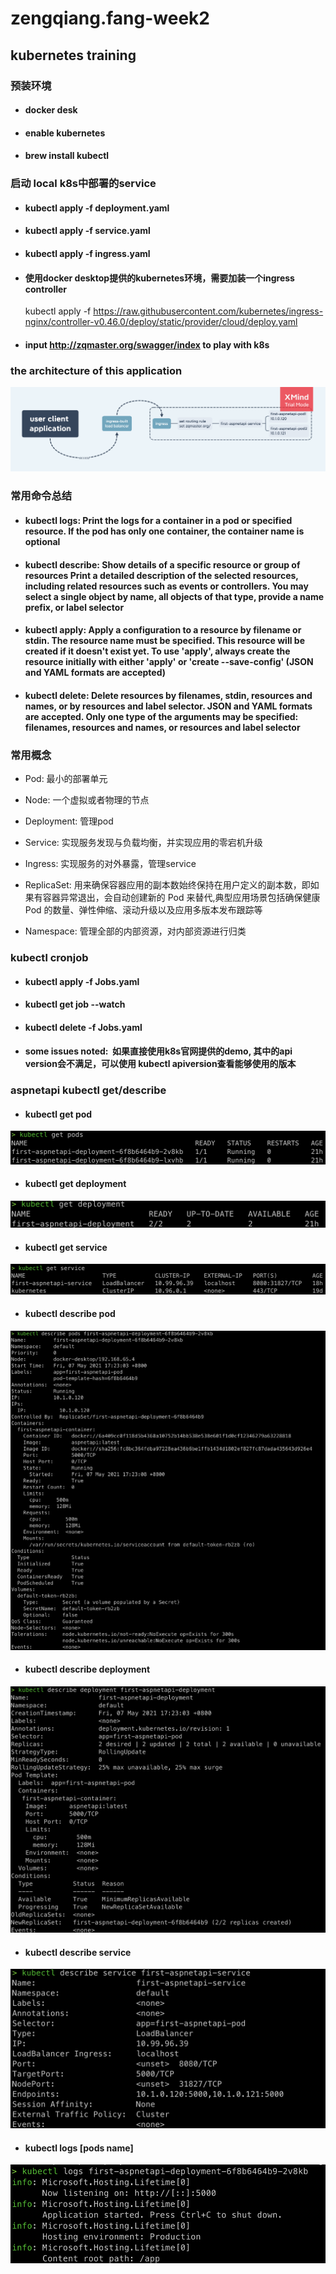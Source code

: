 # zengqiang.fang-week2

## kubernetes training

### 预装环境

* #### docker desk

* #### enable kubernetes

* #### brew install kubectl

### 启动 local k8s中部署的service

* #### kubectl apply -f deployment.yaml

* #### kubectl apply -f service.yaml

* #### kubectl apply -f ingress.yaml

* #### 使用docker desktop提供的kubernetes环境，需要加装一个ingress controller

    kubectl apply -f https://raw.githubusercontent.com/kubernetes/ingress-nginx/controller-v0.46.0/deploy/static/provider/cloud/deploy.yaml

* #### input http://zqmaster.org/swagger/index to play with k8s

### the architecture of this application

![the architecture of this application](images/architecture.png)

### 常用命令总结

* #### **kubectl logs**: Print the logs for a container in a pod or specified resource. If the pod has only one container, the container name is optional

* #### **kubectl describe**: Show details of a specific resource or group of resources Print a detailed description of the selected resources, including related resources such as events or controllers. You may select a single object by name, all objects of that type, provide a name prefix, or label selector

* #### **kubectl apply**: Apply a configuration to a resource by filename or stdin. The resource name must be specified. This resource will be created if it doesn't exist yet. To use 'apply', always create the resource initially with either 'apply' or 'create --save-config' (JSON and YAML formats are accepted)

* #### **kubectl delete**: Delete resources by filenames, stdin, resources and names, or by resources and label selector. JSON and YAML formats are accepted. Only one type of the arguments may be specified: filenames, resources and names, or resources and label selector

### 常用概念

- Pod: 最小的部署单元

- Node: 一个虚拟或者物理的节点

- Deployment: 管理pod

- Service: 实现服务发现与负载均衡，并实现应用的零宕机升级

- Ingress: 实现服务的对外暴露，管理service

- ReplicaSet: 用来确保容器应用的副本数始终保持在用户定义的副本数，即如果有容器异常退出，会自动创建新的 Pod 来替代,典型应用场景包括确保健康 Pod 的数量、弹性伸缩、滚动升级以及应用多版本发布跟踪等

- Namespace: 管理全部的内部资源，对内部资源进行归类

### kubectl cronjob

* #### kubectl apply -f Jobs.yaml

* #### kubectl get job --watch

* #### kubectl delete -f Jobs.yaml

* #### some issues noted:  **如果直接使用k8s官网提供的demo, 其中的api version会不满足，可以使用 kubectl apiversion查看能够使用的版本**

### aspnetapi kubectl get/describe

* #### kubectl get pod

![kubectl get pod](images/GETPODS.png)

* #### kubectl get deployment

![kubectl get deployment](images/getdeployment.png)

* #### kubectl get service

![kubectl get service](images/getservice.png)

* #### kubectl describe pod

![kubectl describe pod](images/getdescribepods.png)

* #### kubectl describe deployment

![kubectl describe deployment](images/getdescribedeployment.png)

* #### kubectl describe service

![kubectl describe service](images/getdescribeservice.png)

* #### kubectl logs [pods name]

![first-aspnetapi-deployment-6f8b6464b9-2v8kb](images/getlog.png)
